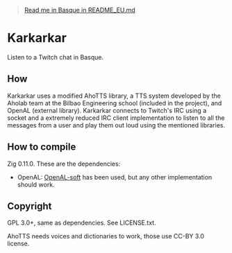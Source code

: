 > [Read me in Basque in README_EU.md](README_EU.md)

# Karkarkar

Listen to a Twitch chat in Basque.

## How

Karkarkar uses a modified AhoTTS library, a TTS system developed by the Aholab
team at the Bilbao Engineering school (included in the project), and OpenAL
(external library). Karkarkar connects to Twitch's IRC using a socket and a
extremely reduced IRC client implementation to listen to all the messages from
a user and play them out loud using the mentioned libraries.

## How to compile

Zig 0.11.0. These are the dependencies:

- OpenAL: [OpenAL-soft][openal] has been used, but any other implementation
  should work.

[openal]: https://openal-soft.org/

## Copyright

GPL 3.0+, same as dependencies. See LICENSE.txt.

AhoTTS needs voices and dictionaries to work, those use CC-BY 3.0 license.
